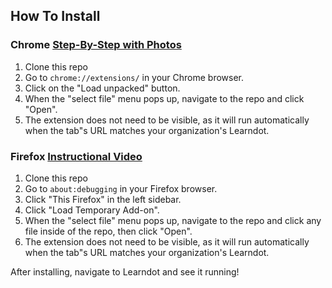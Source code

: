 ## How To Install

### Chrome [Step-By-Step with Photos](https://webkul.com/blog/how-to-install-the-unpacked-extension-in-chrome/)
1. Clone this repo
2. Go to `chrome://extensions/` in your Chrome browser.
3. Click on the "Load unpacked" button.
4. When the "select file" menu pops up, navigate to the repo and click "Open".
5. The extension does not need to be visible, as it will run automatically when the tab"s URL matches your organization's Learndot.

### Firefox [Instructional Video](https://developer.mozilla.org/en-US/docs/Mozilla/Add-ons/WebExtensions/Your_first_WebExtension#installing)
1. Clone this repo
2. Go to `about:debugging` in your Firefox browser.
3. Click "This Firefox" in the left sidebar.
4. Click "Load Temporary Add-on".
5. When the "select file" menu pops up, navigate to the repo and click any file inside of the repo, then click "Open".
6. The extension does not need to be visible, as it will run automatically when the tab"s URL matches your organization's Learndot.

After installing, navigate to Learndot and see it running! 